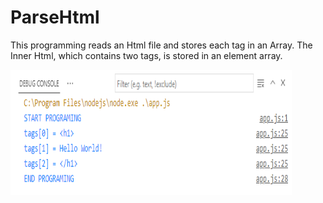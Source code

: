 # ParseHtml

This programming reads an Html file and stores each tag in an Array. The Inner Html, which contains two tags, is stored in an element array.            

<img src="https://github.com/bluecar3519/GettingStarted/blob/main/RepositoriesImages/ParseHtml/index_h1_tags_array.png" alt="h1 Tags Array" height="200" width="450">
